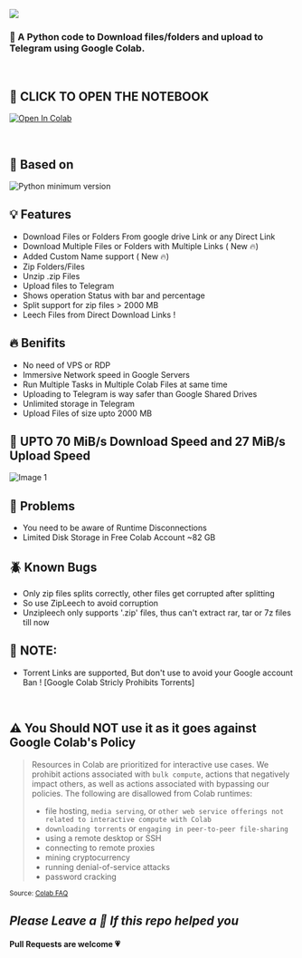 ![](https://user-images.githubusercontent.com/125879861/226649977-85a941f5-6ffe-45a2-8e09-d9f2b558cb17.png)


### 🐍 A Python code to Download files/folders and upload to Telegram using Google Colab.

<br>

## **📖 CLICK TO OPEN THE NOTEBOOK**

 <a href="https://colab.research.google.com/drive/12hdEqaidRZ8krqj7rpnyDzg1dkKmvdvp?usp=sharing" target="_parent"><img src="https://colab.research.google.com/assets/colab-badge.svg" alt="Open In Colab"/></a>

<br>

## **🔖 Based on**
![Python minimum version](https://img.shields.io/badge/Python-3.0%2B-brightgreen)


## **💡 Features**

 - Download Files or Folders From google drive Link or any Direct Link
 - Download Multiple Files or Folders with Multiple Links ( New 🔥)
 - Added Custom Name support ( New 🔥)
 - Zip Folders/Files
 - Unzip .zip Files
 - Upload files to Telegram
 - Shows operation Status with bar and percentage 
 - Split support for zip files > 2000 MB
 - Leech Files from Direct Download Links !

## **🔥 Benifits**

 - No need of VPS or RDP
 - Immersive Network speed in Google Servers
 - Run Multiple Tasks in Multiple Colab Files at same time
 - Uploading to Telegram is way safer than Google Shared Drives
 - Unlimited storage in Telegram
 - Upload Files of size upto 2000 MB

## **🚀 UPTO 70 MiB/s Download Speed and 27 MiB/s Upload Speed**

![Image 1](https://user-images.githubusercontent.com/125879861/241571220-5df9d6d8-069e-46a9-b8c1-02e0a6a6a7ff.png)


## **🦉 Problems**

 - You need to be aware of Runtime Disconnections
 - Limited Disk Storage in Free Colab Account ~82 GB 
 <!-- - Which Limits the zip process of files size to ~41 GB
 - Have to manually upload config files ( token.pickle, thmb.jpg, etc ) -->

## **🪲 Known Bugs**

 - Only zip files splits correctly, other files get corrupted after splitting
 - So use ZipLeech to avoid corruption 
 - Unzipleech only supports '.zip' files, thus can't extract rar, tar or 7z files till now

## **🚨 NOTE:**
 - Torrent Links are supported, But don't use to avoid your Google account Ban ! [Google Colab Stricly Prohibits Torrents]

<br>

## **⚠️ You Should NOT use it as it goes against Google Colab's Policy**

> Resources in Colab are prioritized for interactive use cases. We prohibit actions associated with `bulk compute`, actions that negatively impact others, as well as actions associated with bypassing our policies. The following are disallowed from Colab runtimes:
>- file hosting, `media serving`, or `other web service offerings not related to interactive compute with Colab`
>- `downloading torrents` or `engaging in peer-to-peer file-sharing`
>- using a remote desktop or SSH
>- connecting to remote proxies
>- mining cryptocurrency
>- running denial-of-service attacks
>- password cracking

<sub>Source: <a href="https://research.google.com/colaboratory/faq.html">Colab FAQ</a></sub>

## _Please Leave a 🌟 If this repo helped you_

#### Pull Requests are welcome 💗